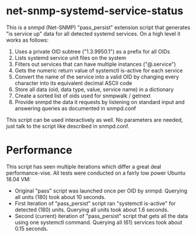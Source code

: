 # net-snmp-systemd-service-status

This is a snmpd (Net-SNMP) "pass_persist" extension script that generates "is
service up" data for all detected systemd services. On a high level it works as
follows:

1. Uses a private OID subtree ("1.3.9950.1") as a prefix for all OIDs
1. Lists systemd service unit files on the system
1. Filters out services that can have multiple instances ("@.service")
1. Gets the numeric return value of systemctl is-active for each service
1. Convert the name of the service into a valid OID by changing every character into its equivalent decimal ASCII code
1. Store all data (oid, data type, value, service name) in a dictionary
1. Create a sorted list of oids used for snmpwalk / getnext
1. Provide snmpd the data it requests by listening on standard input and answering queries as documented in snmpd.conf

This script can be used interactively as well. No parameters are needed, just
talk to the script like described in snmpd.conf.

# Performance

This script has seen multiple iterations which differ a great deal
performance-vise. All tests were conducted on a fairly low power Ubuntu 18.04 VM:

* Original "pass" script was launched once per OID by snmpd. Querying all units (180) took about 10 seconds. 
* First iteration of "pass_persist" script ran "systemctl is-active" for detected (180) units. Querying all units took about 1.6 seconds.
* Second (current) iteration of "pass_persist" script that gets all the data using one systemctl command. Querying all (61) services took about 0.15 seconds.
